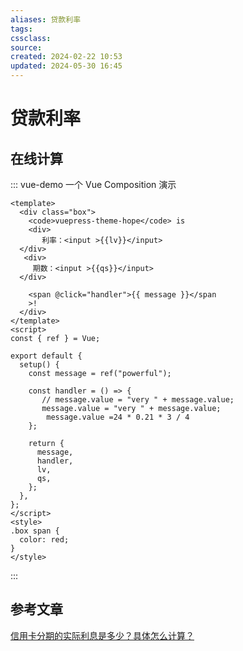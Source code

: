 ```yaml
---
aliases: 贷款利率
tags: 
cssclass: 
source: 
created: 2024-02-22 10:53
updated: 2024-05-30 16:45
---
```

# 贷款利率

## 在线计算

::: vue-demo 一个 Vue Composition 演示

```vue
<template>
  <div class="box">
    <code>vuepress-theme-hope</code> is
    <div>
       利率：<input >{{lv}}</input>
  </div>
   <div>
     期数：<input >{{qs}}</input>
  </div>
		
    <span @click="handler">{{ message }}</span
    >!
  </div>
</template>
<script>
const { ref } = Vue;

export default {
  setup() {
    const message = ref("powerful");

    const handler = () => {
       // message.value = "very " + message.value;
       message.value = "very " + message.value;
        message.value =24 * 0.21 * 3 / 4
    };

    return {
      message,
      handler,
      lv,
      qs,
    };
  },
};
</script>
<style>
.box span {
  color: red;
}
</style>
```

:::

## 参考文章

[信用卡分期的实际利息是多少？具体怎么计算？](https://www.zhihu.com/question/29996548)
